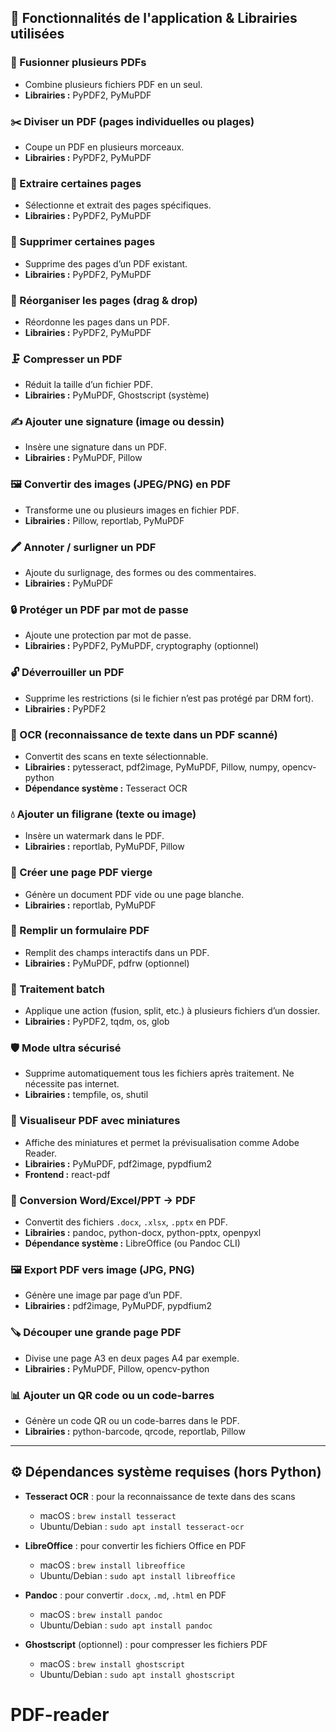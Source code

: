 ## 🧩 Fonctionnalités de l'application & Librairies utilisées

### 🔗 Fusionner plusieurs PDFs
- Combine plusieurs fichiers PDF en un seul.
- **Librairies :** PyPDF2, PyMuPDF

### ✂️ Diviser un PDF (pages individuelles ou plages)
- Coupe un PDF en plusieurs morceaux.
- **Librairies :** PyPDF2, PyMuPDF

### 📄 Extraire certaines pages
- Sélectionne et extrait des pages spécifiques.
- **Librairies :** PyPDF2, PyMuPDF

### 🧹 Supprimer certaines pages
- Supprime des pages d’un PDF existant.
- **Librairies :** PyPDF2, PyMuPDF

### 🔀 Réorganiser les pages (drag & drop)
- Réordonne les pages dans un PDF.
- **Librairies :** PyPDF2, PyMuPDF

### 🗜️ Compresser un PDF
- Réduit la taille d’un fichier PDF.
- **Librairies :** PyMuPDF, Ghostscript (système)

### ✍️ Ajouter une signature (image ou dessin)
- Insère une signature dans un PDF.
- **Librairies :** PyMuPDF, Pillow

### 🖼️ Convertir des images (JPEG/PNG) en PDF
- Transforme une ou plusieurs images en fichier PDF.
- **Librairies :** Pillow, reportlab, PyMuPDF

### 🖍️ Annoter / surligner un PDF
- Ajoute du surlignage, des formes ou des commentaires.
- **Librairies :** PyMuPDF

### 🔒 Protéger un PDF par mot de passe
- Ajoute une protection par mot de passe.
- **Librairies :** PyPDF2, PyMuPDF, cryptography (optionnel)

### 🔓 Déverrouiller un PDF
- Supprime les restrictions (si le fichier n’est pas protégé par DRM fort).
- **Librairies :** PyPDF2

### 🔎 OCR (reconnaissance de texte dans un PDF scanné)
- Convertit des scans en texte sélectionnable.
- **Librairies :** pytesseract, pdf2image, PyMuPDF, Pillow, numpy, opencv-python
- **Dépendance système :** Tesseract OCR

### 💧 Ajouter un filigrane (texte ou image)
- Insère un watermark dans le PDF.
- **Librairies :** reportlab, PyMuPDF, Pillow

### 📝 Créer une page PDF vierge
- Génère un document PDF vide ou une page blanche.
- **Librairies :** reportlab, PyMuPDF

### 🧾 Remplir un formulaire PDF
- Remplit des champs interactifs dans un PDF.
- **Librairies :** PyMuPDF, pdfrw (optionnel)

### 📁 Traitement batch
- Applique une action (fusion, split, etc.) à plusieurs fichiers d’un dossier.
- **Librairies :** PyPDF2, tqdm, os, glob

### 🛡️ Mode ultra sécurisé
- Supprime automatiquement tous les fichiers après traitement. Ne nécessite pas internet.
- **Librairies :** tempfile, os, shutil

### 📖 Visualiseur PDF avec miniatures
- Affiche des miniatures et permet la prévisualisation comme Adobe Reader.
- **Librairies :** PyMuPDF, pdf2image, pypdfium2
- **Frontend :** react-pdf

### 🔄 Conversion Word/Excel/PPT → PDF
- Convertit des fichiers `.docx`, `.xlsx`, `.pptx` en PDF.
- **Librairies :** pandoc, python-docx, python-pptx, openpyxl
- **Dépendance système :** LibreOffice (ou Pandoc CLI)

### 🖼️ Export PDF vers image (JPG, PNG)
- Génère une image par page d’un PDF.
- **Librairies :** pdf2image, PyMuPDF, pypdfium2

### 🪚 Découper une grande page PDF
- Divise une page A3 en deux pages A4 par exemple.
- **Librairies :** PyMuPDF, Pillow, opencv-python

### 📊 Ajouter un QR code ou un code-barres
- Génère un code QR ou un code-barres dans le PDF.
- **Librairies :** python-barcode, qrcode, reportlab, Pillow

---

## ⚙️ Dépendances système requises (hors Python)

- **Tesseract OCR** : pour la reconnaissance de texte dans des scans
  - macOS : `brew install tesseract`
  - Ubuntu/Debian : `sudo apt install tesseract-ocr`

- **LibreOffice** : pour convertir les fichiers Office en PDF
  - macOS : `brew install libreoffice`
  - Ubuntu/Debian : `sudo apt install libreoffice`

- **Pandoc** : pour convertir `.docx`, `.md`, `.html` en PDF
  - macOS : `brew install pandoc`
  - Ubuntu/Debian : `sudo apt install pandoc`

- **Ghostscript** (optionnel) : pour compresser les fichiers PDF
  - macOS : `brew install ghostscript`
  - Ubuntu/Debian : `sudo apt install ghostscript`
# PDF-reader

